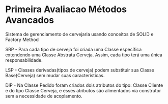 # Primeira Avaliacao Métodos Avancados
 Sistema de gerenciamento de cervejaria usando conceitos de SOLID e Factory Method

 SRP - Para cada tipo de cerveja foi criada uma Classe específica extendendo uma Classe Abstrata Cerveja. Assim, cada tipo terá uma única responsabilidade.

 LSP - Classes derivadas(tipos de cerveja) podem substituir sua Classe Base(Cerveja) sem mudar suas características.

 DIP - Na Classe Pedido foram criados dois atributos do tipo: Classe Cliente e do tipo Classe Cerveja, e esses atributos são alimentados via construtor sem a necessidade de acoplamento.
